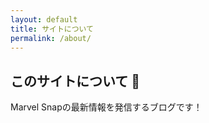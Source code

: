 ```yaml
---
layout: default
title: サイトについて
permalink: /about/
---
```


## このサイトについて 🚀
Marvel Snapの最新情報を発信するブログです！

